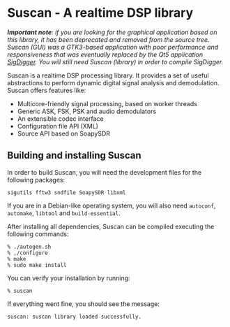 # Suscan - A realtime DSP library
_**Important note**: if you are looking for the graphical application based on this library, it has been deprecated and removed from the source tree. Suscan (GUI) was a GTK3-based application with poor performance and responsiveness that was eventually replaced by the Qt5 application [SigDigger](https://github.com/BatchDrake/SigDigger). You will still need Suscan (library) in order to compile SigDigger._

Suscan is a realtime DSP processing library. It provides a set of useful abstractions to perform dynamic digital signal analysis and demodulation. Suscan offers features like:

- Multicore-friendly signal processing, based on worker threads
- Generic ASK, FSK, PSK and audio demodulators
- An extensible codec interface
- Configuration file API (XML)
- Source API based on SoapySDR

## Building and installing Suscan
In order to build Suscan, you will need the development files for the following packages:

```
sigutils fftw3 sndfile SoapySDR libxml
```

If you are in a Debian-like operating system, you will also need `autoconf`, `automake`, `libtool` and `build-essential`. 

After installing all dependencies, Suscan can be compiled executing the following commands:

```
% ./autogen.sh
% ,/configure
% make
% sudo make install
```

You can verify your installation by running:
```
% suscan
```

If everything went fine, you should see the message:

```
suscan: suscan library loaded successfully.
```
